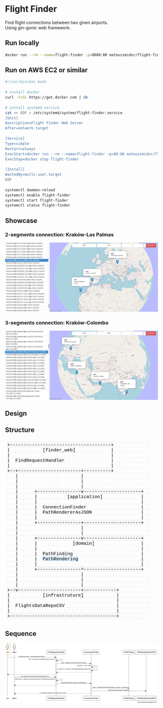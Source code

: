 # Flight Finder

Find flight connections between two given airports.  
Using gin-gonic web framework.

## Run locally

```bash
docker run --rm --name=flight-finder -p=8080:80 mateuszmidor/flight-finder:latest
```

## Run on AWS EC2 or similar

```bash
#!/usr/bin/env bash

# install docker
curl -fsSL https://get.docker.com | sh

# install systemd service
cat << EOF > /etc/systemd/system/flight-finder.service
[Unit] 
Description=Flight Finder Web Server 
After=network.target 

[Service] 
Type=simple 
Restart=always  
ExecStart=docker run --rm --name=flight-finder -p=80:80 mateuszmidor/flight-finder:latest
ExecStop=docker stop flight-finder 
                                   
[Install] 
WantedBy=multi-user.target
EOF

systemctl daemon-reload    
systemctl enable flight-finder
systemctl start flight-finder
systemctl status flight-finder
```

## Showcase

### 2-segments connection: Kraków-Las Palmas

![Kraków-Sevilla-Las Palmas](./media/krk-svq-lpa.png)

### 3-segments connection: Kraków-Colombo

![Kraków-Amman-Muscat-Colombo](./media/krk-amm-mct-cmb.png)


## Design

## Structure

![Logo](media/structure.png)

## Sequence

![Logo](media/sequence.png)